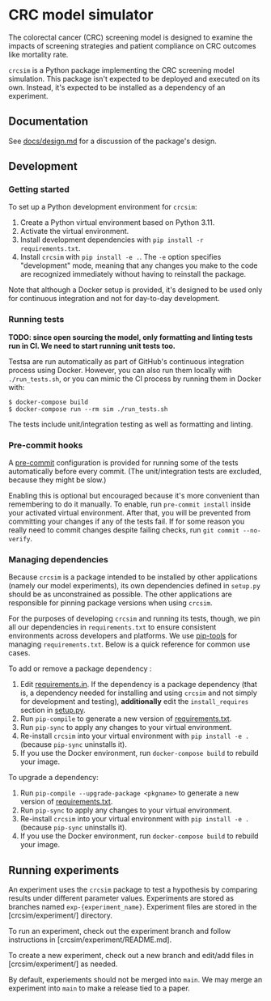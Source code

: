 # CRC model simulator

The colorectal cancer (CRC) screening model is designed to examine the impacts of screening strategies and patient compliance on CRC outcomes like mortality rate.

`crcsim` is a Python package implementing the CRC screening model simulation. This package isn't expected to be deployed and executed on its own. Instead, it's expected to be installed as a dependency of an experiment.

## Documentation

See [docs/design.md](./docs/design.md) for a discussion of the package's design.

## Development

### Getting started

To set up a Python development environment for `crcsim`:

1. Create a Python virtual environment based on Python 3.11.
1. Activate the virtual environment.
1. Install development dependencies with `pip install -r requirements.txt`.
1. Install `crcsim` with `pip install -e .`. The `-e` option specifies "development" mode, meaning that any changes you make to the code are recognized immediately without having to reinstall the package.

Note that although a Docker setup is provided, it's designed to be used only for continuous integration and not for day-to-day development.

### Running tests

**TODO: since open sourcing the model, only formatting and linting tests run in CI. We need to start running unit tests too.**

Testsa are run automatically as part of GitHub's continuous integration process using Docker. However, you can also run them locally with `./run_tests.sh`, or you can mimic the CI process by running them in Docker with:

 ```
$ docker-compose build
$ docker-compose run --rm sim ./run_tests.sh
 ```

The tests include unit/integration testing as well as formatting and linting.

### Pre-commit hooks

A [pre-commit](https://pre-commit.com) configuration is provided for running some of the tests automatically before every commit. (The unit/integration tests are excluded, because they might be slow.)

Enabling this is optional but encouraged because it's more convenient than remembering to do it manually. To enable, run `pre-commit install` inside your activated virtual environment. After that, you will be prevented from committing your changes if any of the tests fail. If for some reason you really need to commit changes despite failing checks, run `git commit --no-verify`.

### Managing dependencies

Because `crcsim` is a package intended to be installed by other applications (namely our model experiments), its own dependencies defined in `setup.py` should be as unconstrained as possible. The other applications are responsible for pinning package versions when using `crcsim`.

For the purposes of developing `crcsim` and running its tests, though, we pin all our dependencies in `requirements.txt` to ensure consistent environments across developers and platforms. We use [pip-tools](https://github.com/jazzband/pip-tools) for managing `requirements.txt`. Below is a quick reference for common use cases.

To add or remove a package dependency :

1. Edit [requirements.in](./requirements.in). If the dependency is a package dependency (that is, a dependency needed for installing and using `crcsim` and not simply for development and testing), **additionally** edit the `install_requires` section in [setup.py](./setup.py).
1. Run `pip-compile` to generate a new version of [requirements.txt](./requirements.txt).
1. Run `pip-sync` to apply any changes to your virtual environment.
1. Re-install `crcsim` into your virtual environment with `pip install -e .` (because `pip-sync` uninstalls it).
1. If you use the Docker environment, run `docker-compose build` to rebuild your image.

To upgrade a dependency:

1. Run `pip-compile --upgrade-package <pkgname>` to generate a new version of [requirements.txt](./requirements.txt).
1. Run `pip-sync` to apply any changes to your virtual environment.
1. Re-install `crcsim` into your virtual environment with `pip install -e .` (because `pip-sync` uninstalls it).
1. If you use the Docker environment, run `docker-compose build` to rebuild your image.

## Running experiments

An experiment uses the `crcsim` package to test a hypothesis by comparing results under different parameter values. Experiments are stored as branches named `exp-{experiment_name}`. Experiment files are stored in the [crcsim/experiment/] directory.

To run an experiment, check out the experiment branch and follow instructions in [crcsim/experiment/README.md]. 

To create a new experiment, check out a new branch and edit/add files in [crcsim/experiment/] as needed.

By default, experiements should not be merged into `main`. We may merge an experiment into `main` to make a release tied to a paper.
